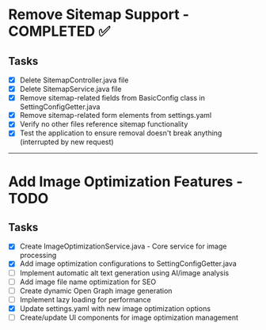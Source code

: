 # Remove Sitemap Support - COMPLETED ✅

## Tasks
- [x] Delete SitemapController.java file
- [x] Delete SitemapService.java file
- [x] Remove sitemap-related fields from BasicConfig class in SettingConfigGetter.java
- [x] Remove sitemap-related form elements from settings.yaml
- [x] Verify no other files reference sitemap functionality
- [x] Test the application to ensure removal doesn't break anything (interrupted by new request)

---

# Add Image Optimization Features - TODO

## Tasks
- [x] Create ImageOptimizationService.java - Core service for image processing
- [x] Add image optimization configurations to SettingConfigGetter.java
- [ ] Implement automatic alt text generation using AI/image analysis
- [ ] Add image file name optimization for SEO
- [ ] Create dynamic Open Graph image generation
- [ ] Implement lazy loading for performance
- [x] Update settings.yaml with new image optimization options
- [ ] Create/update UI components for image optimization management
